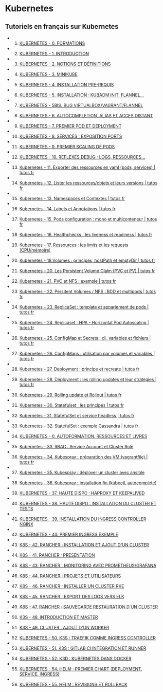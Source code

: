 # Kubernetes

## Tutoriels en français sur Kubernetes

- 1. [KUBERNETES - 0. FORMATIONS](https://www.youtube.com/watch?v=37VLg7mlHu8)
- 2. [KUBERNETES - 1. INTRODUCTION](https://www.youtube.com/watch?v=vFfngcRPj9M)
- 3. [KUBERNETES - 2. NOTIONS ET DÉFINITIONS](https://www.youtube.com/watch?v=Ew7QigU8JMQ)
- 4. [KUBERNETES - 3. MINIKUBE](https://www.youtube.com/watch?v=p3FsrSoFZ-Q)
- 5. [KUBERNETES - 4. INSTALLATION PRE-REQUIS](https://www.youtube.com/watch?v=wa9YDtiE2vo)
- 6. [KUBERNETES - 5. INSTALLATION : KUBADM INIT, FLANNEL...](https://www.youtube.com/watch?v=3Ebd0hkaHh0)
- 7. [KUBERNETES - 5BIS.  BUG VIRTUALBOX/VAGRANT/FLANNEL](https://www.youtube.com/watch?v=Kne99iibJA0)
- 8. [KUBERNETES - 6. AUTOCOMPLETION, ALIAS ET ACCES DISTANT](https://www.youtube.com/watch?v=jnJfBAdujjE)
- 9. [KUBERNETES - 7. PREMIER POD ET DEPLOYMENT](https://www.youtube.com/watch?v=XsGPq1JmDe0)
- 10. [KUBERNETES - 8. SERVICES : EXPOSITION PORTS](https://www.youtube.com/watch?v=Dv5FTEsC4IA)
- 11. [KUBERNETES - 9. PREMIER SCALING DE PODS](https://www.youtube.com/watch?v=_0-YpgodYig)
- 12. [KUBERNETES - 10. REFLEXES DEBUG : LOGS, RESSOURCES...](https://www.youtube.com/watch?v=nT5QNMPaKfU)
- 13. [Kubernetes - 11. Exporter des ressources en yaml (pods, services) | tutos fr](https://www.youtube.com/watch?v=iB65iDiFDTQ)
- 14. [Kubernetes - 12. Lister les ressources/objets et leurs versions | tutos fr](https://www.youtube.com/watch?v=75bAnz7z5Rk)
- 15. [Kubernetes - 13. Namespaces et Contextes | tutos fr](https://www.youtube.com/watch?v=KthldM3Y4lg)
- 16. [Kubernetes - 14. Labels et Annotations | tutos fr](https://www.youtube.com/watch?v=JIaY9AXq_zM)
- 17. [Kubernetes - 15. Pods configuration : mono et multiconteneur | tutos fr](https://www.youtube.com/watch?v=Nt81BNQH7w0)
- 18. [Kubernetes - 16. Healthchecks : les liveness et readiness | tutos fr](https://www.youtube.com/watch?v=ISW_ctCVvBw)
- 19. [Kubernetes - 17. Ressources : les limits et les requests (CPU/mémoire)](https://www.youtube.com/watch?v=yJsAXCLQIN4)
- 20. [Kubernetes - 19.Volumes : principes, hostPath et emptyDir | tutos fr](https://www.youtube.com/watch?v=ndkHY8G1i9w)
- 21. [Kubernetes - 20. Les Persistent Volume Claim (PVC et PV) | tutos fr](https://www.youtube.com/watch?v=MjlEUtMuv6U)
- 22. [Kubernetes - 21. PVC et NFS : exemple | tutos fr](https://www.youtube.com/watch?v=0irbieNY7XY)
- 23. [Kubernetes - 22. Persitent Volumes / NFS : BDD et multipods | tutos fr](https://www.youtube.com/watch?v=eOWDnTsb8xU)
- 24. [Kubernetes - 23. ReplicaSet : template et appariement de pods | tutos fr](https://www.youtube.com/watch?v=uUWig-vDx4I)
- 25. [Kubernetes - 24. Replicaset : HPA - Horizontal Pod Autoscaling | tutos fr](https://www.youtube.com/watch?v=Qvj_ndNLPeE)
- 26. [Kubernetes - 25. ConfigMap et Secrets : cli, variables et fichiers | tutos fr](https://www.youtube.com/watch?v=NVFoLucLGIg)
- 27. [Kubernetes - 26. ConfigMaps : utilisation par volumes et variables | tutos fr](https://www.youtube.com/watch?v=lGV09-Fv5es)
- 28. [Kubernetes - 27. Deployment : principe et recreate | tutos fr](https://www.youtube.com/watch?v=51-jyVe-Lus)
- 29. [Kubernetes - 28. Deployment : les rolling updates et leur stratégies | tutos fr](https://www.youtube.com/watch?v=m4OYFEx1hPQ)
- 30. [Kubernetes - 29. Rolling update et Rollout | tutos fr](https://www.youtube.com/watch?v=jExC7lRKswk)
- 31. [Kubernetes - 30. Statefulset : les  principes | tutos fr](https://www.youtube.com/watch?v=Ul80-5FRi_w)
- 32. [Kubernetes - 31. StatefulSet et service headless | tutos fr](https://www.youtube.com/watch?v=V_pevX2laL0)
- 33. [Kubernetes - 32. StatefulSet : exemple Cassandra | tutos fr](https://www.youtube.com/watch?v=UBhVhpi_Vuk)
- 34. [KUBERNETES - 0. AUTOFORMATION, RESSOURCES ET LIVRES](https://www.youtube.com/watch?v=EzEsYVWVMGk)
- 35. [Kubernetes - 33. RBAC : Service Account et Cluster Role](https://www.youtube.com/watch?v=ww8qQ1NqF8g)
- 36. [Kubernetes - 34. Kubespray : préparation des VM  (vagrantfile) | tutos fr](https://www.youtube.com/watch?v=kXzxGSYl7Ss)
- 37. [Kubernetes - 35. Kubespray : déployer un cluster avec ansible](https://www.youtube.com/watch?v=dmYPGpaLnf8)
- 38. [Kubernetes - 36. Kubespray : installation fin (kubectl, autocomplete)](https://www.youtube.com/watch?v=PoNk0gEfoyM)
- 39. [KUBERNETES - 37. HAUTE DISPO : HAPROXY ET KEEPALIVED](https://www.youtube.com/watch?v=-fqwJxbBuGQ)
- 40. [KUBERNETES - 38. HAUTE DISPO : INSTALLATION DU CLUSTER ET TESTS](https://www.youtube.com/watch?v=mbSecyM3OJw)
- 41. [KUBERNETES - 39. INSTALLATION DU INGRESS CONTROLLER NGINX](https://www.youtube.com/watch?v=0RTxzGCLpPE)
- 42. [KUBERNETES - 40. PREMIER INGRESS EXEMPLE](https://www.youtube.com/watch?v=4tDu39Ks0g0)
- 43. [K8S - 42. RANCHER : INSTALLATION ET AJOUT D'UN CLUSTER](https://www.youtube.com/watch?v=TvBhCuhxZnc)
- 44. [K8S - 41. RANCHER : PRESENTATION](https://www.youtube.com/watch?v=FKPloC6nSHI)
- 45. [K8S - 43. RANCHER : MONITORING AVEC PROMETHEUS/GRAFANA](https://www.youtube.com/watch?v=Oudd-tuGVXM)
- 46. [K8S - 44. RANCHER : PROJETS ET UTILISATEURS](https://www.youtube.com/watch?v=Rv4XSsEAGJE)
- 47. [K8S - 46. RANCHER : INSTALLER UN CLUSTER RKE](https://www.youtube.com/watch?v=USS5GOzXwBQ)
- 48. [K8S - 45. RANCHER : EXPORT DES LOGS VERS ELK](https://www.youtube.com/watch?v=Vdy1mcDvglY)
- 49. [K8S - 47. RANCHER : SAUVEGARDE RESTAURATION D'UN CLUSTER](https://www.youtube.com/watch?v=WYA8PTop4Cw)
- 50. [K3S - 48. INTRODUCTION ET MASTER](https://www.youtube.com/watch?v=JLnjMCRLcCo)
- 51. [K3S - 49. CLUSTER : AJOUT D'UN WORKER](https://www.youtube.com/watch?v=ahavAvGau_4)
- 52. [KUBERNETES - 50. K3S : TRAEFIK COMME INGRESS CONTROLLER](https://www.youtube.com/watch?v=89k4FV6TTlQ)
- 53. [KUBERNETES - 51. K3S : GITLAB CI INTEGRATION ET RUNNER](https://www.youtube.com/watch?v=2bzM2SP7epw)
- 54. [KUBERNETES - 52. K3D : KUBERNETES DANS DOCKER](https://www.youtube.com/watch?v=f10VP3pXbsI)
- 55. [KUBERNETES - 54. HELM : PREMIER CHART (DEPLOYMENT, SERVICE, INGRESS)](https://www.youtube.com/watch?v=Ncqh6aIfD48)
- 56. [KUBERNETES - 55. HELM : REVISIONS ET ROLLBACK](https://www.youtube.com/watch?v=OwaUA2mdIAQ)


